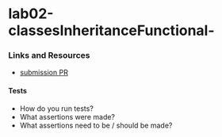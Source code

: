 # lab02-classesInheritanceFunctional-

### Links and Resources
* [submission PR](https://github.com/401-advanced-javascript-felipe/lab02-classesInheritanceFunctional-/pull/1)


  
#### Tests
* How do you run tests?
* What assertions were made?
* What assertions need to be / should be made?

